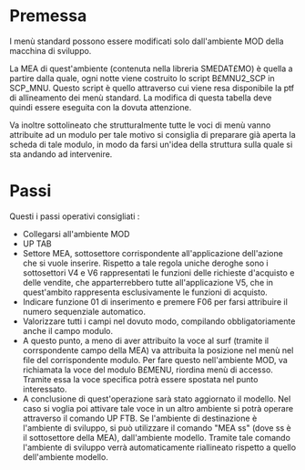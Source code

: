 # Premessa

I menù standard possono essere modificati solo dall'ambiente MOD della macchina di sviluppo.

La MEA di quest'ambiente (contenuta nella libreria SMEDAT£MO) è quella a partire dalla quale, ogni notte viene costruito lo script B£MNU2_SCP in SCP_MNU.
Questo script è quello attraverso cui viene resa disponibile la ptf di allineamento dei menù standard. La modifica di questa tabella deve quindi essere eseguita con la dovuta attenzione.

Va inoltre sottolineato che strutturalmente tutte le voci di menù vanno attribuite ad un modulo per tale motivo si consiglia di preparare già aperta la scheda di tale modulo, in modo da farsi un'idea della struttura sulla quale si sta andando ad intervenire.

# Passi

Questi i passi operativi consigliati : 
-  Collegarsi all'ambiente MOD
-  UP TAB
-  Settore MEA, sottosettore corrispondente all'applicazione dell'azione che si vuole inserire. Rispetto a tale regola uniche deroghe sono i sottosettori V4 e V6 rappresentati le funzioni delle richieste d'acquisto e delle vendite, che apparterrebbero tutte all'applicazione V5, che in quest'ambito rappresenta esclusivamente le funzioni di acquisto.
-  Indicare funzione 01 di inserimento e premere F06 per farsi attribuire il numero sequenziale automatico.
-  Valorizzare tutti i campi nel dovuto modo, compilando obbligatoriamente anche il campo modulo.
-  A questo punto, a meno di aver attribuito la voce al surf (tramite il corrspondente campo della MEA) va attribuita la posizione nel menù nel file del corrispondente modulo. Per fare questo nell'ambiente MOD, va richiamata la voce del modulo B£MENU, riordina menù di accesso. Tramite essa la voce specifica potrà essere spostata nel punto interessato.
-  A conclusione di quest'operazione sarà stato aggiornato il modello. Nel caso si voglia poi attivare tale voce in un altro ambiente si potrà operare attraverso il comando UP FTB. Se l'ambiente di destinazione è l'ambiente di sviluppo, si può utilizzare il comando "MEA ss" (dove ss è il sottosettore della MEA), dall'ambiente modello. Tramite tale comando l'ambiente di sviluppo verrà automaticamente riallineato rispetto a quello dell'ambiente modello.

